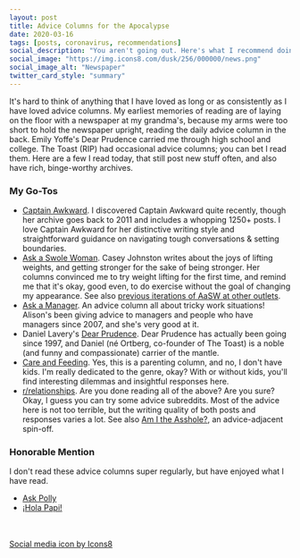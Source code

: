 ```yaml
---
layout: post
title: Advice Columns for the Apocalypse
date: 2020-03-16
tags: [posts, coronavirus, recommendations]
social_description: "You aren't going out. Here's what I recommend doing instead."
social_image: "https://img.icons8.com/dusk/256/000000/news.png"
social_image_alt: "Newspaper"
twitter_card_style: "summary"
---
```


It's hard to think of anything that I have loved as long or as consistently as I have loved advice columns. My earliest memories of reading are of laying on the floor with a newspaper at my grandma's, because my arms were too short to hold the newspaper upright, reading the daily advice column in the back. Emily Yoffe's Dear Prudence carried me through high school and college. The Toast (RIP) had occasional advice columns; you can bet I read them. Here are a few I read today, that still post new stuff often, and also have rich, binge-worthy archives.

### My Go-Tos

- [Captain Awkward](https://captainawkward.com/). I discovered Captain Awkward quite recently, though her archive goes back to 2011 and includes a whopping 1250+ posts. I love Captain Awkward for her distinctive writing style and straightforward guidance on navigating tough conversations & setting boundaries.
- [Ask a Swole Woman](https://www.vice.com/en_us/topic/ask-a-swole-woman). Casey Johnston writes about the joys of lifting weights, and getting stronger for the sake of being stronger. Her columns convinced me to try weight lifting for the first time, and remind me that it's okay, good even, to do exercise without the goal of changing my appearance. See also [previous iterations of AaSW at other outlets](https://www.caseyjohnston.net/#/ask-a-swole-woman/).
- [Ask a Manager](https://www.askamanager.org/). An advice column all about tricky work situations! Alison's been giving advice to managers and people who have managers since 2007, and she's very good at it.
- Daniel Lavery's [Dear Prudence](https://slate.com/human-interest/dear-prudence). Dear Prudence has actually been going since 1997, and Daniel (né Ortberg, co-founder of The Toast) is a noble (and funny and compassionate) carrier of the mantle.
- [Care and Feeding](https://slate.com/human-interest/care-and-feeding). Yes, this is a parenting column, and no, I don't have kids. I'm really dedicated to the genre, okay? With or without kids, you'll find interesting dilemmas and insightful responses here.
- [r/relationships](https://www.reddit.com/r/relationships/). Are you done reading all of the above? Are you sure? Okay, I guess you can try some advice subreddits. Most of the advice here is not too terrible, but the writing quality of both posts and responses varies a lot. See also [Am I the Asshole?](https://www.reddit.com/r/AmItheAsshole/), an advice-adjacent spin-off.

### Honorable Mention

I don't read these advice columns super regularly, but have enjoyed what I have read.

- [Ask Polly](https://www.thecut.com/tags/ask-polly/)
- [¡Hola Papi!](https://holapapi.substack.com)

<br/>
<br/>
<a href="https://icons8.com/icon/42835/news">Social media icon by Icons8</a>
